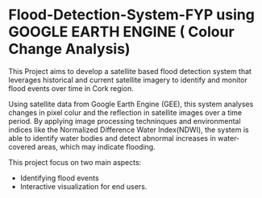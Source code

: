 # Flood-Detection-System-FYP using GOOGLE EARTH ENGINE ( Colour Change Analysis)

 This Project aims to develop a satellite based flood detection system that leverages historical and current satellite imagery to identify and monitor flood events over time in Cork region.

 Using satellite data from Google Earth Engine (GEE), this system analyses changes in pixel colur and the reflection in satellite images over a time period. By applying image processing techninques and environmental indices like the Normalized Difference Water Index(NDWI), the system is able to identify water bodies and detect abnormal increases in water-covered areas, which may indicate flooding.

 This project focus on two main aspects:
 - Identifying flood events
 - Interactive visualization for end users.